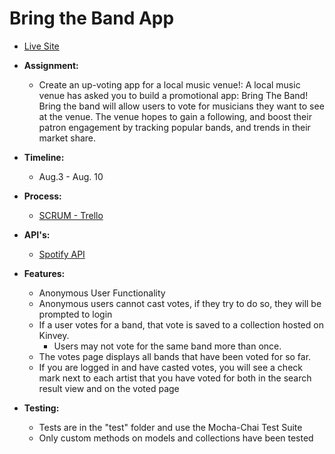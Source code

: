 # Bring the Band App

 - [Live Site](https://carynligon.github.io/BringTheBand/)

 - **Assignment:**
   - Create an up-voting app for a local music venue!: A local music venue has asked you to build a promotional app: Bring The Band! Bring the band will allow users to vote for musicians they want to see at the venue. The venue hopes to gain a following, and boost their patron engagement by tracking popular bands, and trends in their market share.

- **Timeline:**
  - Aug.3 - Aug. 10


- **Process:**
  - [SCRUM - Trello](https://trello.com/b/DD9C8RiR/bring-the-band)


- **API's:**
  - [Spotify API](https://developer.spotify.com/web-api/)


- **Features:**
  - Anonymous User Functionality
  - Anonymous users cannot cast votes, if they try to do so, they will be prompted to login
  - If a user votes for a band, that vote is saved to a collection hosted on Kinvey.
    - Users may not vote for the same band more than once.
  - The votes page displays all bands that have been voted for so far.
  - If you are logged in and have casted votes, you will see a check mark next to each artist that you have voted for both in the search result view and on the voted page


- **Testing:**
  - Tests are in the "test" folder and use the Mocha-Chai Test Suite
  - Only custom methods on models and collections have been tested
